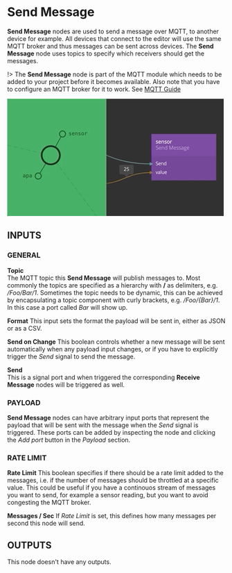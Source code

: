 # Send Message <!-- {docsify-ignore-all} -->

**Send Message** nodes are used to send a message over MQTT, to another device for example. All devices that connect to the editor will
use the same MQTT broker and thus messages can be sent across devices. The **Send Message** node uses topics to specify which receivers should get the messages.

!> The **Send Message** node is part of the MQTT module which needs to be added to your project before it becomes available. Also note that you have to configure an MQTT broker for it to work. See [MQTT Guide](guides/mqtt.md)

![](send-message.gif)

<div class = "node-inputs">

## INPUTS

### GENERAL

**Topic**  
The MQTT topic this **Send Message** will publish messages to. Most commonly the topics are specified as a hierarchy with **/** as delimiters, e.g. _/Foo/Bar/1_. Sometimes the topic needs to be dynamic, this can be achieved by encapsulating a topic component with curly brackets, e.g. _/Foo/{Bar}/1_. In this case a port called _Bar_ will show up.

**Format**
This input sets the format the payload will be sent in, either as JSON or as a CSV.

**Send on Change**
This boolean controls whether a new message will be sent automatically when any payload input changes, or if you have to explicitly trigger the _Send_ signal to send the message.

**Send**  
This is a signal port and when triggered the corresponding **Receive Message** nodes will be triggered as well.

### PAYLOAD

**Send Message** nodes can have arbitrary input ports that represent the payload that will be sent with the message when the _Send_ signal is triggered. These ports can be added by inspecting the node and clicking the _Add port_ button in the _Payload_ section.

### RATE LIMIT

**Rate Limit**
This boolean specifies if there should be a rate limit added to the messages, i.e. if the number of messages should be throttled at a specific value. This could be useful if you have a continouos stream of messages you want to send, for example a sensor reading, but you want to avoid congesting the MQTT broker.

**Messages / Sec**
If _Rate Limit_ is set, this defines how many messages per second this node will send.

</div>

<div class = "node-inputs">

## OUTPUTS

This node doesn't have any outputs.

</div>

[0]: ./receive-message
